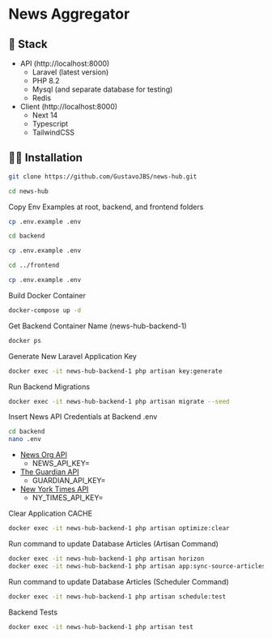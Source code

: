 # News Aggregator

## 🍬 Stack

* API (http://localhost:8000)
  * Laravel (latest version)
  * PHP 8.2
  * Mysql (and separate database for testing)
  * Redis
* Client (http://localhost:8000)
  * Next 14
  * Typescript
  * TailwindCSS

## 🧑‍💻 Installation

```bash
git clone https://github.com/GustavoJBS/news-hub.git

cd news-hub
```

Copy Env Examples at root, backend, and frontend folders

```bash
cp .env.example .env

cd backend

cp .env.example .env

cd ../frontend

cp .env.example .env
```


Build Docker Container

```bash
docker-compose up -d
```

Get Backend Container Name (news-hub-backend-1)

```bash
docker ps
```

Generate New Laravel Application Key

```bash
docker exec -it news-hub-backend-1 php artisan key:generate
```

Run Backend Migrations

```bash
docker exec -it news-hub-backend-1 php artisan migrate --seed
```

Insert News API Credentials at Backend .env

```bash
cd backend
nano .env
```

* [News Org API](https://newsapi.org/)
  * NEWS_API_KEY=
* [The Guardian API](https://open-platform.theguardian.com/)
  * GUARDIAN_API_KEY=
* [New York Times API](https://developer.nytimes.com/)
  * NY_TIMES_API_KEY=

Clear Application CACHE

```bash
docker exec -it news-hub-backend-1 php artisan optimize:clear
```

Run command to update Database Articles (Artisan Command)

```bash
docker exec -it news-hub-backend-1 php artisan horizon
docker exec -it news-hub-backend-1 php artisan app:sync-source-articles-from-apis
```

Run command to update Database Articles (Scheduler Command)

```bash
docker exec -it news-hub-backend-1 php artisan schedule:test
```

Backend Tests

```bash
docker exec -it news-hub-backend-1 php artisan test
```
